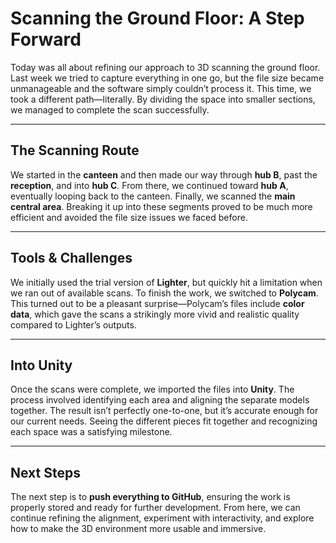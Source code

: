 # Scanning the Ground Floor: A Step Forward

Today was all about refining our approach to 3D scanning the ground floor. Last week we tried to capture everything in one go, but the file size became unmanageable and the software simply couldn’t process it. This time, we took a different path—literally. By dividing the space into smaller sections, we managed to complete the scan successfully.

---

## The Scanning Route

We started in the **canteen** and then made our way through **hub B**, past the **reception**, and into **hub C**. From there, we continued toward **hub A**, eventually looping back to the canteen. Finally, we scanned the **main central area**. Breaking it up into these segments proved to be much more efficient and avoided the file size issues we faced before.

---

## Tools & Challenges

We initially used the trial version of **Lighter**, but quickly hit a limitation when we ran out of available scans. To finish the work, we switched to **Polycam**. This turned out to be a pleasant surprise—Polycam’s files include **color data**, which gave the scans a strikingly more vivid and realistic quality compared to Lighter’s outputs.

---

## Into Unity

Once the scans were complete, we imported the files into **Unity**. The process involved identifying each area and aligning the separate models together. The result isn’t perfectly one-to-one, but it’s accurate enough for our current needs. Seeing the different pieces fit together and recognizing each space was a satisfying milestone.

---

## Next Steps

The next step is to **push everything to GitHub**, ensuring the work is properly stored and ready for further development. From here, we can continue refining the alignment, experiment with interactivity, and explore how to make the 3D environment more usable and immersive.
